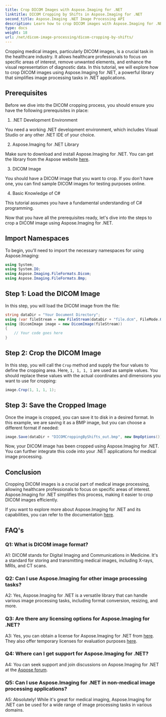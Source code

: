 ```yaml
---
title: Crop DICOM Images with Aspose.Imaging for .NET
linktitle: DICOM Cropping by Shifts in Aspose.Imaging for .NET
second_title: Aspose.Imaging .NET Image Processing API
description: Learn how to crop DICOM images with Aspose.Imaging for .NET. Enhance medical image processing with this step-by-step guide.
type: docs
weight: 18
url: /net/dicom-image-processing/dicom-cropping-by-shifts/
---
```

Cropping medical images, particularly DICOM images, is a crucial task in the healthcare industry. It allows healthcare professionals to focus on specific areas of interest, remove unwanted elements, and enhance the visual representation of diagnostic data. In this tutorial, we will explore how to crop DICOM images using Aspose.Imaging for .NET, a powerful library that simplifies image processing tasks in .NET applications.

## Prerequisites

Before we dive into the DICOM cropping process, you should ensure you have the following prerequisites in place:

1. .NET Development Environment

You need a working .NET development environment, which includes Visual Studio or any other .NET IDE of your choice.

2. Aspose.Imaging for .NET Library

Make sure to download and install Aspose.Imaging for .NET. You can get the library from the Aspose website [here](https://releases.aspose.com/imaging/net/).

3. DICOM Image

You should have a DICOM image that you want to crop. If you don't have one, you can find sample DICOM images for testing purposes online.

4. Basic Knowledge of C#

This tutorial assumes you have a fundamental understanding of C# programming.

Now that you have all the prerequisites ready, let's dive into the steps to crop a DICOM image using Aspose.Imaging for .NET.

## Import Namespaces

To begin, you'll need to import the necessary namespaces for using Aspose.Imaging:

```csharp
using System;
using System.IO;
using Aspose.Imaging.FileFormats.Dicom;
using Aspose.Imaging.FileFormats.Bmp;
```

## Step 1: Load the DICOM Image

In this step, you will load the DICOM image from the file:

```csharp
string dataDir = "Your Document Directory";
using (var fileStream = new FileStream(dataDir + "file.dcm", FileMode.Open, FileAccess.Read))
using (DicomImage image = new DicomImage(fileStream))
{
    // Your code goes here
}
```

## Step 2: Crop the DICOM Image

In this step, you will call the `Crop` method and supply the four values to define the cropping area. Here, `1, 1, 1, 1` are used as sample values. You should replace these values with the actual coordinates and dimensions you want to use for cropping:

```csharp
image.Crop(1, 1, 1, 1);
```

## Step 3: Save the Cropped Image

Once the image is cropped, you can save it to disk in a desired format. In this example, we are saving it as a BMP image, but you can choose a different format if needed:

```csharp
image.Save(dataDir + "DICOMCroppingByShifts_out.bmp", new BmpOptions());
```

Now, your DICOM image has been cropped using Aspose.Imaging for .NET. You can further integrate this code into your .NET applications for medical image processing.

## Conclusion

Cropping DICOM images is a crucial part of medical image processing, allowing healthcare professionals to focus on specific areas of interest. Aspose.Imaging for .NET simplifies this process, making it easier to crop DICOM images efficiently.

If you want to explore more about Aspose.Imaging for .NET and its capabilities, you can refer to the documentation [here](https://reference.aspose.com/imaging/net/). 

## FAQ's

### Q1: What is DICOM image format?

A1: DICOM stands for Digital Imaging and Communications in Medicine. It's a standard for storing and transmitting medical images, including X-rays, MRIs, and CT scans.

### Q2: Can I use Aspose.Imaging for other image processing tasks?

A2: Yes, Aspose.Imaging for .NET is a versatile library that can handle various image processing tasks, including format conversion, resizing, and more.

### Q3: Are there any licensing options for Aspose.Imaging for .NET?

A3: Yes, you can obtain a license for Aspose.Imaging for .NET from [here](https://purchase.aspose.com/buy). They also offer temporary licenses for evaluation purposes [here](https://purchase.aspose.com/temporary-license/).

### Q4: Where can I get support for Aspose.Imaging for .NET?

A4: You can seek support and join discussions on Aspose.Imaging for .NET at the [Aspose forum](https://forum.aspose.com/).

### Q5: Can I use Aspose.Imaging for .NET in non-medical image processing applications?

A5: Absolutely! While it's great for medical imaging, Aspose.Imaging for .NET can be used for a wide range of image processing tasks in various domains.
